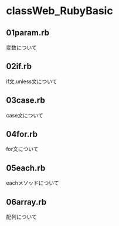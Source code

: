 # classWeb_RubyBasic
## 01param.rb

変数について

## 02if.rb

if文,unless文について

## 03case.rb

case文について

## 04for.rb

for文について

## 05each.rb

eachメソッドについて

## 06array.rb

配列について